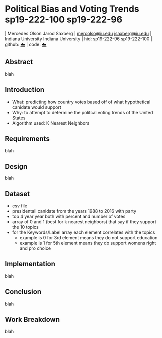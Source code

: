 # Political Bias and Voting Trends sp19-222-100 sp19-222-96

| Mercedes Olson      Jarod Saxberg 
| mercolso@iu.edu     jsaxberg@iu.edu
| Indiana University  Indiana University
| hid: sp19-222-96    sp19-222-100
| github: [:cloud:](https://github.com/cloudmesh-community/sp19-222-100/blob/master/project_report/report.md)
| code: [:cloud:](https://github.com/cloudmesh-community/sp19-222-100/tree/master/project_code)

## Abstract

blah

## Introduction 

- What: predicting how country votes based off of what hypothetical canidate would support 
- Why: to attempt to determine the politcal voting trends of the United States 
- Algorithm used: K Nearest Neighbors 

## Requirements

blah

## Design

blah

## Dataset

- csv file 
- presidentail canidate from the years 1988 to 2016 with party  
- top 4 year year both with percent and number of votes 
- array of 0 and 1 (best for k nearest neighbors) that say if they support the 10 topics
- for the Keywords/Label array each element correlates with the topics 
    - example is 0 for 3rd element means they do not support education 
    - example is 1 for 5th element means they do support womens right and pro choice 

## Implementation

blah

## Conclusion

blah

## Work Breakdown

blah
